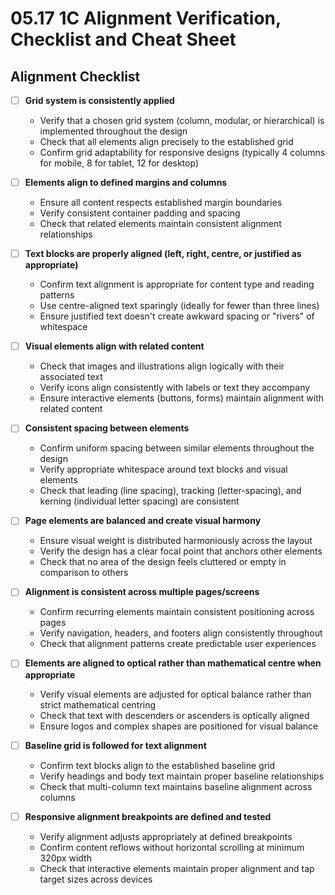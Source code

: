 # 05.17 1C Alignment Verification, Checklist and Cheat Sheet

## Alignment Checklist

- [ ] **Grid system is consistently applied**
  * Verify that a chosen grid system (column, modular, or hierarchical) is implemented throughout the design
  * Check that all elements align precisely to the established grid
  * Confirm grid adaptability for responsive designs (typically 4 columns for mobile, 8 for tablet, 12 for desktop)

- [ ] **Elements align to defined margins and columns**
  * Ensure all content respects established margin boundaries
  * Verify consistent container padding and spacing
  * Check that related elements maintain consistent alignment relationships

- [ ] **Text blocks are properly aligned (left, right, centre, or justified as appropriate)**
  * Confirm text alignment is appropriate for content type and reading patterns
  * Use centre-aligned text sparingly (ideally for fewer than three lines)
  * Ensure justified text doesn't create awkward spacing or "rivers" of whitespace

- [ ] **Visual elements align with related content**
  * Check that images and illustrations align logically with their associated text
  * Verify icons align consistently with labels or text they accompany
  * Ensure interactive elements (buttons, forms) maintain alignment with related content

- [ ] **Consistent spacing between elements**
  * Confirm uniform spacing between similar elements throughout the design
  * Verify appropriate whitespace around text blocks and visual elements
  * Check that leading (line spacing), tracking (letter-spacing), and kerning (individual letter spacing) are consistent

- [ ] **Page elements are balanced and create visual harmony**
  * Ensure visual weight is distributed harmoniously across the layout
  * Verify the design has a clear focal point that anchors other elements
  * Check that no area of the design feels cluttered or empty in comparison to others

- [ ] **Alignment is consistent across multiple pages/screens**
  * Confirm recurring elements maintain consistent positioning across pages
  * Verify navigation, headers, and footers align consistently throughout
  * Check that alignment patterns create predictable user experiences

- [ ] **Elements are aligned to optical rather than mathematical centre when appropriate**
  * Verify visual elements are adjusted for optical balance rather than strict mathematical centring
  * Check that text with descenders or ascenders is optically aligned
  * Ensure logos and complex shapes are positioned for visual balance

- [ ] **Baseline grid is followed for text alignment**
  * Confirm text blocks align to the established baseline grid
  * Verify headings and body text maintain proper baseline relationships
  * Check that multi-column text maintains baseline alignment across columns

- [ ] **Responsive alignment breakpoints are defined and tested**
  * Verify alignment adjusts appropriately at defined breakpoints
  * Confirm content reflows without horizontal scrolling at minimum 320px width
  * Check that interactive elements maintain proper alignment and tap target sizes across devices